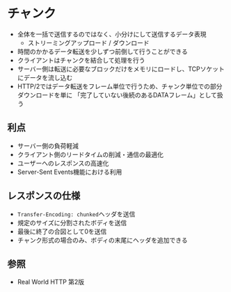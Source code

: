 # チャンク
- 全体を一括で送信するのではなく、小分けにして送信するデータ表現
  - ストリーミングアップロード / ダウンロード
- 時間のかかるデータ転送を少しずつ前倒して行うことができる
- クライアントはチャンクを結合して処理を行う
- サーバー側は転送に必要なブロックだけをメモリにロードし、TCPソケットにデータを流し込む
- HTTP/2ではデータ転送をフレーム単位で行うため、チャンク単位での部分ダウンロードを単に
  「完了していない後続のあるDATAフレーム」として扱う

## 利点
- サーバー側の負荷軽減
- クライアント側のリードタイムの削減・通信の最適化
- ユーザーへのレスポンスの高速化
- Server-Sent Events機能における利用

## レスポンスの仕様
- `Transfer-Encoding: chunked`ヘッダを送信
- 規定のサイズに分割されたボディを送信
- 最後に終了の合図として0を送信
- チャンク形式の場合のみ、ボディの末尾にヘッダを追加できる

## 参照
- Real World HTTP 第2版
